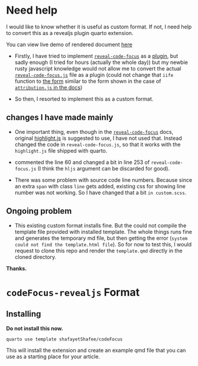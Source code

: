 # Need help

I would like to know whether it is useful as custom format. If not, I need help to convert this as a revealjs plugin quarto extension.

You can view live demo of rendered document [here](https://shafayetshafee.github.io/codeFocus/template.html) 

- Firstly, I have tried to implement [`reveal-code-focus`](https://github.com/bnjmnt4n/reveal-code-focus) as a [plugin](https://quarto.org/docs/extensions/revealjs.html), but sadly enough (I tried for hours (actually the whole day)) but my newbie rusty javascript knowledge would not allow me to convert the actual [`reveal-code-focus.js`](https://github.com/bnjmnt4n/reveal-code-focus/blob/master/reveal-code-focus.js) file as a plugin (could not change that `iife` function to [the form](https://quarto.org/docs/extensions/revealjs.html#example-attribution) similar to the form shown in the case of [`attribution.js` in the docs](https://quarto.org/docs/extensions/formats.html#example-revealjs))

- So then, I resorted to implement this as a custom format.

## changes I have made mainly

- One important thing, even though in the [`reveal-code-focus`](https://github.com/bnjmnt4n/reveal-code-focus) docs, original [highlight.js](https://highlightjs.org/) is suggested to use, I have not used that. Instead changed the code in `reveal-code-focus.js`, so that it works with the `highlight.js` file shipped with quarto.

- commented the line 60 and changed a bit in line 253 of `reveal-code-focus.js` (I think the `hljs` argument can be discarded for good).

- There was some problem with source code line numbers. Because since an extra `span` with class `line` gets added, existing css for showing line number was not working. So I have changed that a bit `in custom.scss`.

## Ongoing problem

- This existing custom format installs fine. But the could not compile the template file provided with installed template. The whole things runs fine and generates the temporary md file, but then getting the error (`system could not find the template.html file`). So for now to test this, I would request to clone this repo and render the `template.qmd` directly in the cloned directory.

**Thanks.**


# `codeFocus-revealjs` Format

## Installing

**Do not install this now.**

```bash
quarto use template shafayetShafee/codeFocus
```

This will install the extension and create an example qmd file that you can use as a starting place for your article.


